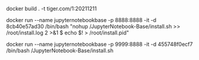 docker build . -t tiger.com/1:20211211

docker run --name jupyternotebookbase -p 8888:8888 -it -d 8cb40e57ad30 /bin/bash "nohup /JupyterNotebook-Base/install.sh >> /root/install.log 2 >&1 $ echo $! > /root/install.pid"

docker run --name jupyternotebookbase -p 9999:8888 -it -d 455748f0ecf7 /bin/bash /JupyterNotebook-Base/install.sh